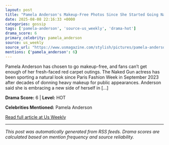 ```yaml
---
layout: post
title: "Pamela Anderson's Makeup-Free Photos Since She Started Going Natural"
date: 2025-08-08 22:16:33 +0000
categories: gossip
tags: ['pamela-anderson', 'source-us_weekly', 'drama-hot']
drama_score: 6
primary_celebrity: pamela_anderson
source: us_weekly
source_url: "https://www.usmagazine.com/stylish/pictures/pamela-andersons-makeup-free-photos-since-she-started-going-natural/"
mentions: {'pamela_anderson': 6}
---
```


Pamela Anderson has chosen to go makeup-free, and fans can’t get enough of her fresh-faced red carpet outings. The Naked Gun actress has been sporting a natural look since Paris Fashion Week in September 2023 after decades of donning heavy makeup for public appearances. Anderson said she is embracing a new side of herself in […]

**Drama Score:** 6 | **Level:** HOT

**Celebrities Mentioned:** Pamela Anderson

[Read full article at Us Weekly](https://www.usmagazine.com/stylish/pictures/pamela-andersons-makeup-free-photos-since-she-started-going-natural/)

---
*This post was automatically generated from RSS feeds. Drama scores are calculated based on mention frequency and source reliability.*
